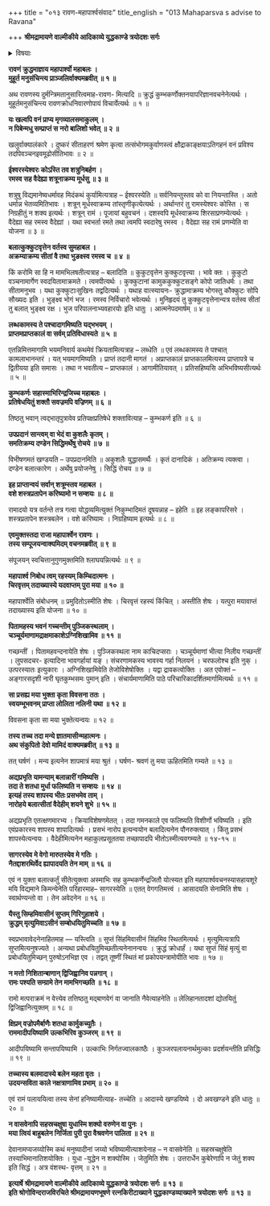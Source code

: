 +++
title = "०१३ रावण-महापार्श्वसंवादः"
title_english = "013 Mahaparsva s advise to Ravana"

+++
**श्रीमद्रामायणे वाल्मीकीये आदिकाव्ये युद्धकाण्डे त्रयोदशः सर्गः**


<details><summary>विषयाः</summary>

महापार्थेन कुंभकर्णवचनाकर्णन कुपितरावणप्रहर्षणाय सदृष्टान्तोपन्यासं बलात्कारेणसीतोपभोगचोदना ॥ १ ॥ रावणेन सश्लाघंतंप्रति स्वकृत पुञ्जकस्थलीहठोपभोग लब्धब्रह्मशापस्यहठोपभोगप्रतिबन्धकस्वनिवेदनपूर्वकं रामजयेकुंभकर्णादिनियोजनसूचकत द्वचनोत्तरतयास्वपराक्रमवर्णन पूर्वक मितरनैरपेक्ष्येण स्वस्यरामादिपराजयसामर्थ्योक्तिः ॥ २ ॥

</details>


**रावणं क्रुद्धमाज्ञाय महापार्श्वो महाबलः ।  
मुहूर्त मनुसंचिन्त्य प्राञ्जलिर्वाक्यमब्रवीत् ॥ १ ॥**

अथ रावणस्य दुर्मन्त्रिमतानुसारित्वमाह-रावण- मित्यादि ॥ क्रुद्धं कुम्भकर्णोक्तनयापरिज्ञानवचनेनेत्यर्थः । मुहूर्तमनुसंचिन्त्य रावणक्रोधनिवारणोपायं विचार्येत्यर्थः ॥ १ ॥



**यः खल्वपि वनं प्राप्य मृगव्यालसमाकुलम् ।  
न पिबेन्मधु सम्प्राप्तं स नरो बालिशो भवेत् ॥ २ ॥**

खलुर्वाक्यालंकारे । दुष्करं सीताहरणं श्रमेण कृत्वा तत्संभोगमकुर्वाणस्त्वं क्षौद्राकाङ्क्षयाऽतिगहनं वनं प्रविश्य तदपिवञ्चनइवमूढोसीतिभावः ॥ २ ॥



**ईश्वरस्येश्वरः कोऽस्ति तव शत्रुनिबर्हण ।  
रमस्व सह वैदेह्या शत्रूनाक्रम्य मूर्धसु ॥ ३ ॥**

शत्रुषु विद्यमानेष्वधर्मावह मिदंकथं कुर्यामित्यत्राह – ईश्वरस्येति ॥ सर्वनियन्तुस्तव को वा नियन्तास्ति । अतो धर्मान्न भेतव्यमितिभावः । शत्रून् मूर्धस्वाक्रम्य तांस्तृणीकृत्येत्यर्थः । अर्थान्तरं तु रामस्येश्वरः कोस्ति । स निग्रहीतुं न शक्य इत्यर्थः । शत्रून् रामं । पूजायां बहुवचनं । दशस्वपि मूर्धस्वाक्रम्य शिरसाप्रणम्येत्यर्थः । वैदेह्या सह रमस्व वैदेह्यां । यथा स्वभर्ता रमते तथा त्वमपि स्वदारेषु रमस्व । वैदेह्या सह रामं प्रणम्येति वा योजना ॥ ३ ॥



**बलात्कुक्कुटवृत्तेन वर्तस्व सुमहाबल ।  
अक्रम्याक्रम्य सीतां वै तथा भुङक्ष्स्व रमस्व च ॥ ४ ॥**

किं करोमि सा हि न मामभिलषतीत्यत्राह – बलादिति ॥ कुकुटवृत्तेन कुक्कुटवृत्त्या । भावे क्तः । कुकुटो वञ्चनामार्गेण स्वदयितामाक्रमते । त्वमपीत्यर्थः । कुक्कुटानां कामुककुक्कुटसङ्गे कोपो जातिधर्मः । तथा सीतामनुभव । यथा कुक्कुटाःसुखिनः तद्वदित्यर्थः । यथाह वात्स्यायनः- क्रुद्धामाक्रम्य भोगस्तु कौक्कुटः सोपि सौख्यदः इति । भुङ्क्ष्व भोगं भज । रमस्व निर्विचारो भवेत्यर्थः । मुनिहृदयं तु कुक्कुटवृत्तेनान्यत्र वर्तस्व सीतां तु बलात् भुङ्क्ष्व रक्ष । भुज परिपालनाभ्यवहारयोः इति धातुः । आत्मनेपदमार्षम् ॥ ४ ॥



**लब्धकामस्य ते पश्चादागमिष्यति यद्भभयम् ।  
प्राप्तमप्राप्तकालं वा सर्वम् प्रतिविधास्यते ॥ ५ ॥**

एतन्निमित्तमागामि भयमनिवार्य कथमेवं क्रियतामित्यत्राह – लब्धेति ॥ एवं लब्धकामस्य ते पश्चात् कामलाभानन्तरं । यत् भयमागमिष्यति । प्राप्तं तदानी मागतं । अप्राप्तकालं प्राप्तकालमित्यस्य प्राप्तापत्रे च द्वितीयया इति समासः । तथा न भवतीत्य – प्राप्तकालं । आगामीतियावत् । प्रतिसहिष्यसि अभिभविष्यसीत्यर्थः ॥ ५ ॥

**कुम्भकर्णः सहास्माभिरिन्द्रजिच्च महाबलः ।  
प्रतिषेधयितुं शक्तौ सवज्रमपि वज्रिणम् ॥ ६ ॥**

तिष्ठतु भवान् त्वद्भातृपुत्रावेव प्रतिपक्षप्रतिषेधे शक्तावित्याह – कुम्भकर्ण इति ॥ ६ ॥



**उपप्रदानं सान्त्वम् वा भेदं वा कुशलैः कृतम् ।  
समतिक्रम्य दण्डेन सिद्धिमर्थेषु रोचये ॥ ७ ॥**

विभीषणमतं खण्डयति – उपप्रदानमिति ॥ अकुशलैः युद्धासमर्थैः । कृतं दानादिकं । अतिक्रम्य त्यक्त्वा । दण्डेन बलात्कारेण । अर्थेषु प्रयोजनेषु । सिद्धिं रोचय ॥ ७ ॥



**इह प्राप्तान्वयं सर्वान् शत्रूम्स्तव महाबल ।  
वशे शस्त्रप्रतापेन करिष्यामो न सम्शयः ॥ ८ ॥**

रामादयो यत्र वर्तन्ते तत्र गत्वा योद्धव्यमित्युक्तं निकुम्भादिमतं दूषयन्नाह – इहेति ॥ इह लङ्कापरिसरे । शस्त्रप्रतापेन शस्त्रबलेन । वशे करिष्यामः । निग्रहिष्याम इत्यर्थः ॥ ८ ॥



**एवमुक्तस्तदा राजा महापार्श्वेन रावणः ।  
तस्य सम्पूजयन्वाक्यमिदम् वचनमब्रवीत् ॥ ९ ॥**

संपूजयन् स्वचित्तानुगुणमुक्तमिति श्लाघयन्नित्यर्थः ॥ ९ ॥



**महापार्श्व निबोध त्वम् रहस्यम् किम्चिदात्मनः ।  
चिरवृत्तम् तदाख्यास्ये यदवाप्तम् पुरा मया ॥ १० ॥**

महापार्श्वेति संबोधनम् ॥ प्रमुदितोऽस्मीति शेषः । चिरवृत्तं रहस्यं किंचित् । अस्तीति शेषः । यत्पुरा मयावाप्तं तदाख्यास्य इति योजना ॥ १० ॥



**पितामहस्य भवनं गच्चन्तीम् पुञ्जिकस्थलाम् ।  
चञ्चूर्यमाणामद्राक्षमाकाशेऽग्निशिखामिव ॥ ११ ॥**

गच्छन्तीं । पितामहवन्दनायेति शेषः । पुञ्जिकस्थला नाम काचिदप्सराः । चञ्चूर्यमाणां भीत्या निलीय गच्छन्तीं । लुपसदचर- इत्यादिना भावगर्हायां यङ् । संचरणामकस्य भावस्य गर्हा निलयनं । चरफलोश्च इति नुक् । उत्परस्यातः इत्युकारः । अग्निशिखामिवेति तेजोविशेषोक्तिः । यद्वा द्रावकत्वोक्तिः । अत एवोक्तं – अङ्गारसदृशी नारी घृतकुम्भसमः पुमान् इति । संचार्यमाणामिति पाठे परिचारिकादर्शितमार्गामित्यर्थः ॥ ११ ॥



**सा प्रसह्य मया भुक्ता कृता विवसना ततः ।  
स्वयम्भूभवनम् प्राप्ता लोलिता नलिनी यथा ॥ १२ ॥**

विवसना कृता सा मया भुक्तेत्यन्वयः ॥ १२ ॥



**तस्य तच्च तदा मन्ये ज्ञातमासीन्महात्मनः ।  
अथ संकुपितो देवो मामिदं वाक्यमब्रवीत् ॥ १३ ॥**

तत् घर्षणं । मन्य इत्यनेन शापमात्रं मया श्रुतं । घर्षण- श्रवणं तु मया ऊहितमिति गम्यते ॥ १३ ॥



**अद्यप्रभृति यामन्याम् बलान्नारीं गमिष्यसि ।  
तदा ते शतधा मुर्धा फलिष्यति न सम्शयः ॥ १४ ॥  
इत्यहं तस्य शापस्य भीतः प्रसभमेव ताम् ।  
नारोहये बलात्सीतां वैदेहीम् शयने शुभे ॥ १५ ॥**

अद्यप्रभृति एतत्क्षणमारभ्य । क्रियाविशेषणमेतत् । तदा गमनकाले एव फलिष्यति विशीर्णो भविष्यति । इति एवंप्रकारस्य शापस्य शापादित्यर्थः । प्रसभं नारोप इत्यन्वयोन बलादित्यनेन पौनरुक्त्यात् । किंतु प्रसभं शापस्येत्यन्वयः । वैदेहीमित्यनेन महाकुलप्रसूततया तच्छापादपि भीतोऽस्मीत्यवगम्यते ॥ १४-१५ ॥



**सागरस्येव मे वेगो मारुतस्येव मे गतिः ।  
नैतद्दाशरथिर्वेद ह्यापादयति तेन माम् ॥ १६ ॥**

एवं न युक्ता बलात्कर्तुं सीतेत्युक्त्वा अस्माभिः सह कुम्भकर्णेन्द्रजितौ योत्स्यत इति महापार्श्ववचनस्यासहायशूरे मयि विद्यमाने किमन्येनेति परिहारमाह– सागरस्येति ॥ एतत् वेगगतिमत्त्वं । आसादयति सेनामिति शेषः । स्वार्थण्यन्तो वा । तेन अवेदनेन ॥ १६ ॥



**यैस्तु सिम्हमिवासीनं सुप्तम् गिरिगुहाशये ।  
क्रुद्धम् मृत्युमिवाऽसीनं सम्बोधयितुमिच्चति ॥ १७ ॥**

स्वप्रभावावेदनेनाहितमाह — यस्त्विति ॥ सुप्तं सिंहमिवासीनं सिंहमिव स्थितमित्यर्थः । मृत्युमित्यत्रापि सुप्तमित्यनुषज्यते । अन्यथा प्रबोधयितुमिच्छतीत्यनेनानन्वयः । क्रुद्धं क्रोधार्हं । यथा सुप्तं सिंहं मृत्युं वा प्रबोधयितुमिच्छन् पुरुषोऽनभिज्ञ एव । तद्वत् तूष्णीं स्थितं मां प्रकोपयन्त्रामोपीति भावः ॥ १७ ॥



**न मत्तो निशितान्बाणान् द्विजिह्वानिव पन्नगान् ।  
रामः पश्यति सम्ग्रामे तेन मामभिगच्छति ॥ १८ ॥**

रामो मत्पराक्रमं न वेत्त्येव तत्तिष्ठतु मद्बाणवेगं वा जानाति नैवेत्याहनेति ॥ लेलिहानतादशां द्योतयितुं द्विजिह्वानित्युक्तम् ॥ १८ ॥



**क्षिप्रम् वज्रोपमैर्बाणैः शतधा कार्मुकच्युतैः ।  
राममादीपयिष्यामि उल्कभिरिव कुञ्जरम् ॥ १९ ॥**

आदीपयिष्यामि सन्तापयिष्यामि । उल्काभिः निर्गतज्वालकाष्ठैः । कुञ्जरपलायनार्थमुल्काः प्रदर्शयन्तीति प्रसिद्धिः ॥ १९ ॥



**तच्चास्य बलमादास्ये बलेन महता वृतः ।  
उदयन्सविता काले नक्षत्राणामिव प्रभाम् ॥ २० ॥**

एवं रामं पलाययित्वा तस्य सेनां हनिष्यामीत्याह- तच्चेति ॥ आदास्ये खण्डयिष्ये । दो अवखण्डने इति धातुः ॥ २० ॥



**न वासवेनापि सहस्रचक्षुषा युधास्मि शक्यो वरुणेन वा पुनः ।  
मया त्वियं बाहुबलेन निर्जिता पुरी पुरा वैश्रवणेन पालिता ॥ २१ ॥**

देवानामप्यजय्योस्मि कथं मनुष्यादीनां जय्यो भविष्यामीत्याशयेनाह – न वासवेनेति ॥ सहस्रचक्षुषेति तस्याभिमानातिशयोक्तिः । युधा -युद्धेन न शक्योस्मि । जेतुमिति शेषः । उत्तरार्धेन कुबेरेणापि न जेतुं शक्य इति सिद्धं । अत्र वंशस्थ- वृत्तम् ॥ २१ ॥

**इत्यार्षे श्रीमद्रामायणे वाल्मीकीये आदिकाव्ये युद्धकाण्डे त्रयोदशः सर्गः ॥ १३ ॥  
इति श्रोगोविन्दराजविरचिते श्रीमद्रामायणभूषणे रत्नकिरीटाख्याने युद्धकाण्डव्याख्याने त्रयोदशः सर्गः ॥ १३ ॥**
